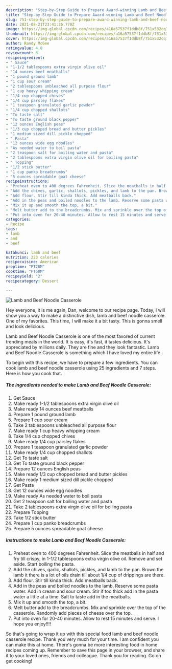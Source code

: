 ```yaml
---
description: "Step-by-Step Guide to Prepare Award-winning Lamb and Beef Noodle Casserole"
title: "Step-by-Step Guide to Prepare Award-winning Lamb and Beef Noodle Casserole"
slug: 751-step-by-step-guide-to-prepare-award-winning-lamb-and-beef-noodle-casserole
date: 2021-08-21T23:41:26.770Z
image: https://img-global.cpcdn.com/recipes/a16a57537f1ddb8f/751x532cq70/lamb-and-beef-noodle-casserole-recipe-main-photo.jpg
thumbnail: https://img-global.cpcdn.com/recipes/a16a57537f1ddb8f/751x532cq70/lamb-and-beef-noodle-casserole-recipe-main-photo.jpg
cover: https://img-global.cpcdn.com/recipes/a16a57537f1ddb8f/751x532cq70/lamb-and-beef-noodle-casserole-recipe-main-photo.jpg
author: Randy McGee
ratingvalue: 4.8
reviewcount: 6
recipeingredient:
- " Sauce"
- "1-1/2 tablespoons extra virgin olive oil"
- "14 ounces beef meatballs"
- "1 pound ground lamb"
- "1 cup sour cream"
- "2 tablespoons unbleached all purpose flour"
- "1 cup heavy whipping cream"
- "1/4 cup chopped chives"
- "1/4 cup parsley flakes"
- "1 teaspoon granulated garlic powder"
- "1/4 cup chopped shallots"
- "To taste salt"
- "To taste ground black pepper"
- "12 ounces English peas"
- "1/3 cup chopped bread and butter pickles"
- "1 medium sized dill pickle chopped"
- " Pasta"
- "12 ounces wide egg noodles"
- "As needed water to boil pasta"
- "2 teaspoon salt for boiling water and pasta"
- "2 tablespoons extra virgin olive oil for boiling pasta"
- " Topping"
- "1/2 stick butter"
- "1 cup panko breadcrumbs"
- "5 ounces spreadable goat cheese"
recipeinstructions:
- "Preheat oven to 400 degrees Fahrenheit. Slice the meatballs in half and fry till crispy, in 1-1/2 tablespoons extra virgin olive oil. Remove and set aside. Start boiling the pasta."
- "Add the chives, garlic, shallots, pickles, and lamb to the pan. Brown the lamb it there is a lot of oils drain till about 1/4 cup of drippings are there."
- "Add flour. Stir till kinda thick. Add meatballs back."
- "Add in the peas and boiled noodles to the lamb. Reserve some pasta water. Add in cream and sour cream. Stir if too thick add in the pasta water a little at a time. Salt to taste add in the meatballs."
- "Mix it up and smooth the top, a bit."
- "Melt butter add to the breadcrumbs. Mix and sprinkle over the top of the casserole. Randomly add pieces of cheese over the top."
- "Put into oven for 20-40 minutes. Allow to rest 15 minutes and serve. I hope you enjoy!!!!"
categories:
- Recipe
tags:
- lamb
- and
- beef

katakunci: lamb and beef 
nutrition: 223 calories
recipecuisine: American
preptime: "PT28M"
cooktime: "PT60M"
recipeyield: "2"
recipecategory: Dessert

---
```



![Lamb and Beef Noodle Casserole](https://img-global.cpcdn.com/recipes/a16a57537f1ddb8f/751x532cq70/lamb-and-beef-noodle-casserole-recipe-main-photo.jpg)

Hey everyone, it is me again, Dan, welcome to our recipe page. Today, I will show you a way to make a distinctive dish, lamb and beef noodle casserole. One of my favorites. This time, I will make it a bit tasty. This is gonna smell and look delicious.



Lamb and Beef Noodle Casserole is one of the most favored of current trending meals in the world. It is easy, it's fast, it tastes delicious. It's appreciated by millions daily. They are fine and they look fantastic. Lamb and Beef Noodle Casserole is something which I have loved my entire life.


To begin with this recipe, we have to prepare a few ingredients. You can cook lamb and beef noodle casserole using 25 ingredients and 7 steps. Here is how you cook that.

<!--inarticleads1-->

##### The ingredients needed to make Lamb and Beef Noodle Casserole:

1. Get  Sauce
1. Make ready 1-1/2 tablespoons extra virgin olive oil
1. Make ready 14 ounces beef meatballs
1. Prepare 1 pound ground lamb
1. Prepare 1 cup sour cream
1. Take 2 tablespoons unbleached all purpose flour
1. Make ready 1 cup heavy whipping cream
1. Take 1/4 cup chopped chives
1. Make ready 1/4 cup parsley flakes
1. Prepare 1 teaspoon granulated garlic powder
1. Make ready 1/4 cup chopped shallots
1. Get To taste salt
1. Get To taste ground black pepper
1. Prepare 12 ounces English peas
1. Make ready 1/3 cup chopped bread and butter pickles
1. Make ready 1 medium sized dill pickle chopped
1. Get  Pasta
1. Get 12 ounces wide egg noodles
1. Make ready As needed water to boil pasta
1. Get 2 teaspoon salt for boiling water and pasta
1. Take 2 tablespoons extra virgin olive oil for boiling pasta
1. Prepare  Topping
1. Take 1/2 stick butter
1. Prepare 1 cup panko breadcrumbs
1. Prepare 5 ounces spreadable goat cheese




<!--inarticleads2-->

##### Instructions to make Lamb and Beef Noodle Casserole:

1. Preheat oven to 400 degrees Fahrenheit. Slice the meatballs in half and fry till crispy, in 1-1/2 tablespoons extra virgin olive oil. Remove and set aside. Start boiling the pasta.
1. Add the chives, garlic, shallots, pickles, and lamb to the pan. Brown the lamb it there is a lot of oils drain till about 1/4 cup of drippings are there.
1. Add flour. Stir till kinda thick. Add meatballs back.
1. Add in the peas and boiled noodles to the lamb. Reserve some pasta water. Add in cream and sour cream. Stir if too thick add in the pasta water a little at a time. Salt to taste add in the meatballs.
1. Mix it up and smooth the top, a bit.
1. Melt butter add to the breadcrumbs. Mix and sprinkle over the top of the casserole. Randomly add pieces of cheese over the top.
1. Put into oven for 20-40 minutes. Allow to rest 15 minutes and serve. I hope you enjoy!!!!




So that's going to wrap it up with this special food lamb and beef noodle casserole recipe. Thank you very much for your time. I am confident you can make this at home. There's gonna be more interesting food in home recipes coming up. Remember to save this page in your browser, and share it to your loved ones, friends and colleague. Thank you for reading. Go on get cooking!
